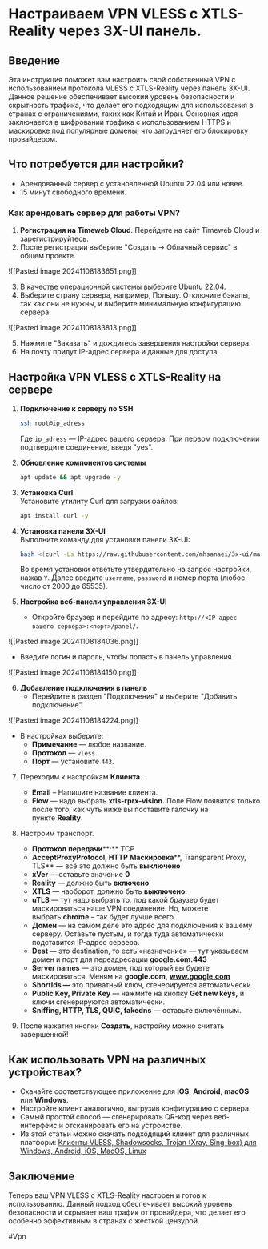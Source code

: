 # Настраиваем VPN VLESS с XTLS-Reality через 3X-UI панель.

## Введение

Эта инструкция поможет вам настроить свой собственный VPN с использованием протокола VLESS с XTLS-Reality через панель 3X-UI. Данное решение обеспечивает высокий уровень безопасности и скрытность трафика, что делает его подходящим для использования в странах с ограничениями, таких как Китай и Иран. Основная идея заключается в шифровании трафика с использованием HTTPS и маскировке под популярные домены, что затрудняет его блокировку провайдером.

## Что потребуется для настройки?

- Арендованный сервер с установленной Ubuntu 22.04 или новее.
- 15 минут свободного времени.

### Как арендовать сервер для работы VPN?

1. **Регистрация на Timeweb Cloud**. Перейдите на сайт Timeweb Cloud и зарегистрируйтесь.
2. После регистрации выберите "Создать -> Облачный сервис" в общем проекте.

![[Pasted image 20241108183651.png]]

3. В качестве операционной системы выберите Ubuntu 22.04.
4. Выберите страну сервера, например, Польшу. Отключите бэкапы, так как они не нужны, и выберите минимальную конфигурацию сервера.

![[Pasted image 20241108183813.png]]

5. Нажмите "Заказать" и дождитесь завершения настройки сервера.
6. На почту придут IP-адрес сервера и данные для доступа.

## Настройка VPN VLESS с XTLS-Reality на сервере

1. **Подключение к серверу по SSH**  
   ```sh
   ssh root@ip_adress
   ```
   Где `ip_adress` — IP-адрес вашего сервера. При первом подключении подтвердите соединение, введя "yes".

2. **Обновление компонентов системы**  
   ```sh
   apt update && apt upgrade -y
   ```

3. **Установка Curl**  
   Установите утилиту Curl для загрузки файлов:  
   ```sh
   apt install curl -y
   ```

4. **Установка панели 3X-UI**  
   Выполните команду для установки панели 3X-UI:  
   ```sh
   bash <(curl -Ls https://raw.githubusercontent.com/mhsanaei/3x-ui/master/install.sh)
   ```
   Во время установки ответьте утвердительно на запрос настройки, нажав `Y`. 
   Далее введите `username`, `password` и номер порта (любое число от 2000 до 65535).

5. **Настройка веб-панели управления 3X-UI**  
   - Откройте браузер и перейдите по адресу: `http://<IP-адрес вашего сервера>:<порт>/panel/`.

![[Pasted image 20241108184036.png]]

   - Введите логин и пароль, чтобы попасть в панель управления.

![[Pasted image 20241108184150.png]]

6. **Добавление подключения в панель**  
   - Перейдите в раздел "Подключения" и выберите "Добавить подключение".

  ![[Pasted image 20241108184224.png]]

   - В настройках выберите:  
     - **Примечание** — любое название.
     - **Протокол** — `vless`.
     - **Порт** — установите `443`.

7. Переходим к настройкам **Клиента**.

	- **Email** – Напишите название клиента.
	- **Flow** — надо выбрать **xtls-rprx-vision.** Поле Flow появится только после того, как чуть ниже вы поставите галочку на пункте **Reality**.

8. Настроим транспорт.

	- **Протокол** **передачи****:** TCP
	- **AcceptProxyProtocol, HTTP** **Маскировка****, Transparent Proxy, TLS** — всё это должно быть **выключено**
	- **xVer —** оставьте значение **0**
	- **Reality** — должно быть **включено**
	- **XTLS** — наоборот, должно быть **выключено**.
	- **uTLS** — тут надо выбрать то, под какой браузер будет маскироваться наше VPN соединение. Но, можете выбрать **chrome** – так будет лучше всего.
	- **Домен** — на самом деле это адрес для подключения к вашему серверу. Оставьте пустым, и тогда туда автоматически подставится IP-адрес сервера.
	- **Dest —** это destination, то есть «назначение» — тут указываем домен и порт для переадресации **google.com:443**
	- **Server names** — это домен, под который вы будете маскироваться. Меням на **google.com,** **www.google.com**
	- **ShortIds —** это приватный ключ, сгенерируется автоматически.
	- **Public Key, Private Key** — нажмите на кнопку **Get new keys,** и ключи сгенерируются автоматически.
	- **Sniffing, HTTP, TLS, QUIC, fakedns** — оставьте включённым.

9. После нажатия кнопки **Создать**, настройку можно считать завершенной!

## Как использовать VPN на различных устройствах?

- Скачайте соответствующее приложение для **iOS**, **Android**, **macOS** или **Windows**.
- Настройте клиент аналогично, выгрузив конфигурацию с сервера.
- Самый простой способ — сгенерировать QR-код через веб-интерфейс и отсканировать его на устройстве.
- Из этой статьи можно скачать подходящий клиент для различных платформ: [Клиенты VLESS, Shadowsocks, Trojan (Xray, Sing-box) для Windows, Android, iOS, MacOS, Linux](https://itdog.info/klienty-vless-shadowsocks-trojan-xray-sing-box-dlya-windows-android-ios-macos-linux/#v2rayng)

## Заключение

Теперь ваш VPN VLESS с XTLS-Reality настроен и готов к использованию. Данный подход обеспечивает высокий уровень безопасности и скрывает ваш трафик от провайдера, что делает его особенно эффективным в странах с жесткой цензурой.

#Vpn